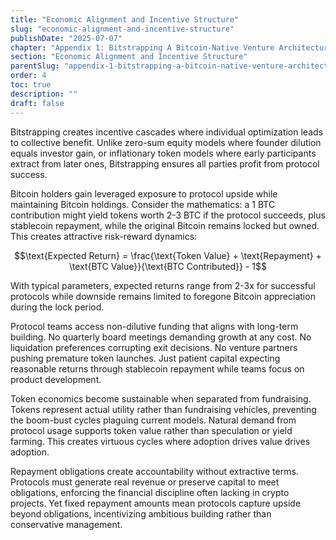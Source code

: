 ```yaml
---
title: "Economic Alignment and Incentive Structure"
slug: "economic-alignment-and-incentive-structure"
publishDate: "2025-07-07"
chapter: "Appendix 1: Bitstrapping A Bitcoin-Native Venture Architecture"
section: "Economic Alignment and Incentive Structure"
parentSlug: "appendix-1-bitstrapping-a-bitcoin-native-venture-architecture"
order: 4
toc: true
description: ""
draft: false
---
```


Bitstrapping creates incentive cascades where individual optimization leads to collective benefit. Unlike zero-sum
equity models where founder dilution equals investor gain, or inflationary token models where early participants extract
from later ones, Bitstrapping ensures all parties profit from protocol success.

Bitcoin holders gain leveraged exposure to protocol upside while maintaining Bitcoin holdings. Consider the mathematics:
a 1 BTC contribution might yield tokens worth 2-3 BTC if the protocol succeeds, plus stablecoin repayment, while the
original Bitcoin remains locked but owned. This creates attractive risk-reward dynamics:

$$\text{Expected Return} = \frac{\text{Token Value} + \text{Repayment} + \text{BTC Value}}{\text{BTC Contributed}} - 1$$

With typical parameters, expected returns range from 2-3x for successful protocols while downside remains limited to
foregone Bitcoin appreciation during the lock period.

Protocol teams access non-dilutive funding that aligns with long-term building. No quarterly board meetings demanding
growth at any cost. No liquidation preferences corrupting exit decisions. No venture partners pushing premature token
launches. Just patient capital expecting reasonable returns through stablecoin repayment while teams focus on product
development.

Token economics become sustainable when separated from fundraising. Tokens represent actual utility rather than
fundraising vehicles, preventing the boom-bust cycles plaguing current models. Natural demand from protocol usage
supports token value rather than speculation or yield farming. This creates virtuous cycles where adoption drives value
drives adoption.

Repayment obligations create accountability without extractive terms. Protocols must generate real revenue or preserve
capital to meet obligations, enforcing the financial discipline often lacking in crypto projects. Yet fixed repayment
amounts mean protocols capture upside beyond obligations, incentivizing ambitious building rather than conservative
management.
